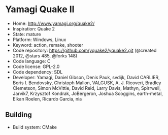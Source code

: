 # Yamagi Quake II

- Home: http://www.yamagi.org/quake2/
- Inspiration: Quake 2
- State: mature
- Platform: Windows, Linux
- Keyword: action, remake, shooter
- Code repository: https://github.com/yquake2/yquake2.git (@created 2012, @stars 485, @forks 148)
- Code language: C
- Code license: GPL-2.0
- Code dependency: SDL
- Developer: Yamagi, Daniel Gibson, Denis Pauk, svdijk, David CARLIER, Boris I. Bendovsky, Christoph Mallon, VALGUSK, A. J. Ricoveri, Bradley Clemetson, Simon McVittie, David Reid, Larry Davis, Mathyn, Spirrwell, Jarvik7, Krzysztof Kondrak, JoBergeron, Joshua Scoggins, earth-metal, Elkan Roelen, Ricardo Garcia, nia

## Building

- Build system: CMake
